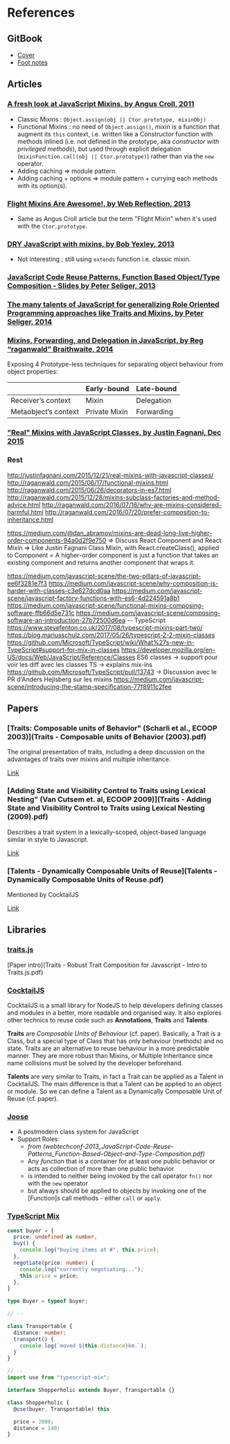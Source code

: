 # References

## GitBook

- [Cover](https://toolchain.gitbook.com/ebook.html#cover)
- [Foot notes](https://github.com/GitbookIO/gitbook/blob/master/docs/syntax/markdown.md#footnotes)

## Articles

### [A fresh look at JavaScript Mixins, by Angus Croll, 2011](https://javascriptweblog.wordpress.com/2011/05/31/a-fresh-look-at-javascript-mixins/)

- Classic Mixins : `Object.assign(obj || Ctor.prototype, mixinObj)`
- Functional Mixins : no need of `Object.assign()`, mixin is a function that augment its `this` context, i.e. written like a Constructor function with methods inlined (i.e. not defined in the prototype, aka _constructor with privileged methods_), but used through explicit delegation (`mixinFunction.call(obj || Ctor.prototype)`) rather than via the `new` operator.
- Adding caching => module pattern.
- Adding caching + options => module pattern + currying each methods with its option(s).

### [Flight Mixins Are Awesome!, by Web Reflection, 2013](http://webreflection.blogspot.fr/2013/04/flight-mixins-are-awesome.html)

- Same as Angus Croll article but the term "Flight Mixin" when it's used with the `Ctor.prototype`.

### [DRY JavaScript with mixins, by Bob Yexley, 2013](http://bob.yexley.net/dry-javascript-with-mixins/)

- Not interesting ; still using `extends` function i.e. classic mixin.

### [JavaScript Code Reuse Patterns, Function Based Object/Type Composition - Slides by Peter Seliger, 2013](webtechconf-2013_JavaScript-Code-Reuse-Patterns_Function-Based-Object-and-Type-Composition.pdf)

### [The many talents of JavaScript for generalizing Role Oriented Programming approaches like Traits and Mixins, by Peter Seliger, 2014](http://peterseliger.blogspot.fr/2014/04/the-many-talents-of-javascript.html#the-many-talents-of-javascript-for-generalizing-role-oriented-programming-approaches-like-traits-and-mixins)

### [Mixins, Forwarding, and Delegation in JavaScript, by Reg “raganwald” Braithwaite, 2014](http://raganwald.com/2014/04/10/mixins-forwarding-delegation.html)

Exposing 4 Prototype-less techniques for separating object behaviour from object properties:

|                      | Early-bound   | Late-bound |
| -------------------- | ------------- | ---------- |
| Receiver’s context   | Mixin         | Delegation |
| Metaobject’s context | Private Mixin | Forwarding |

### ["Real" Mixins with JavaScript Classes, by Justin Fagnani, Dec 2015](http://justinfagnani.com/2015/12/21/real-mixins-with-javascript-classes/)

### Rest

http://justinfagnani.com/2015/12/21/real-mixins-with-javascript-classes/
http://raganwald.com/2015/06/17/functional-mixins.html
http://raganwald.com/2015/06/26/decorators-in-es7.html
http://raganwald.com/2015/12/28/mixins-subclass-factories-and-method-advice.html
http://raganwald.com/2016/07/16/why-are-mixins-considered-harmful.html
http://raganwald.com/2016/07/20/prefer-composition-to-inheritance.html

https://medium.com/@dan_abramov/mixins-are-dead-long-live-higher-order-components-94a0d2f9e750
=> Discuss React Component and React Mixin
=> Like Justin Fagnani Class Mixin, with React.createClass(), applied to Component = A higher-order component is just a function that takes an existing component and returns another component that wraps it.

https://medium.com/javascript-scene/the-two-pillars-of-javascript-ee6f3281e7f3
https://medium.com/javascript-scene/why-composition-is-harder-with-classes-c3e627dcd0aa
https://medium.com/javascript-scene/javascript-factory-functions-with-es6-4d224591a8b1
https://medium.com/javascript-scene/functional-mixins-composing-software-ffb66d5e731c
https://medium.com/javascript-scene/composing-software-an-introduction-27b72500d6ea
-- TypeScript
https://www.stevefenton.co.uk/2017/08/typescript-mixins-part-two/
https://blog.mariusschulz.com/2017/05/26/typescript-2-2-mixin-classes
https://github.com/Microsoft/TypeScript/wiki/What%27s-new-in-TypeScript#support-for-mix-in-classes
https://developer.mozilla.org/en-US/docs/Web/JavaScript/Reference/Classes
ES6 classes
→ support pour voir les diff avec les classes TS
→ explains mix-ins
https://github.com/Microsoft/TypeScript/pull/13743
→ Discussion avec le PR d'Anders Hejlsberg sur les mixins
https://medium.com/javascript-scene/introducing-the-stamp-specification-77f8911c2fee


## Papers

### [Traits: Composable units of Behavior" (Scharli et al., ECOOP 2003)](Traits - Composable units of Behavior (2003).pdf)

The original presentation of traits, including a deep discussion on the advantages of traits over mixins and multiple inheritance.

[Link](http://scg.unibe.ch/archive/papers/Scha03aTraits.pdf)

### [Adding State and Visibility Control to Traits using Lexical Nesting" (Van Cutsem et. al, ECOOP 2009)](Traits - Adding State and Visibility Control to Traits using Lexical Nesting (2009).pdf)

Describes a trait system in a lexically-scoped, object-based language similar in style to Javascript.

[Link](https://soft.vub.ac.be/Publications/2009/vub-prog-tr-09-04.pdf)

### [Talents - Dynamically Composable Units of Reuse](Talents - Dynamically Composable Units of Reuse.pdf)

Mentioned by CocktailJS

[Link](http://scg.unibe.ch/archive/papers/Ress11a-Talents.pdf)

## Libraries

### [traits.js](https://github.com/traitsjs/traits.js)

[Paper intro](Traits - Robust Trait Composition for Javascript - Intro to Traits.js.pdf)

### [CocktailJS](http://cocktailjs.github.io/)

CocktailJS is a small library for NodeJS to help developers defining classes and modules in a better, more readable and organised way. It also explores other technics to reuse code such as **Annotations**, **Traits** and **Talents**.

**Traits** are _Composable Units of Behaviour_ (cf. paper). Basically, a Trait is a Class, but a special type of Class that has only behaviour (methods) and no state. Traits are an alternative to reuse behaviour in a more predictable manner. They are more robust than Mixins, or Multiple Inheritance since name collisions must be solved by the developer beforehand.

**Talents** are very similar to Traits, in fact a Trait can be applied as a Talent in CocktailJS. The main difference is that a Talent can be applied to an object or module. So we can define a Talent as a Dynamically Composable Unit of Reuse (cf. paper).

### [Joose](https://github.com/Joose/Joose)

- A postmodern class system for JavaScript
- Support Roles:
  - _from (webtechconf-2013_JavaScript-Code-Reuse-Patterns_Function-Based-Object-and-Type-Composition.pdf)_
  - Any _function_ that is a container for at least one public behavior or acts as collection of more than one public behavior
  - is intended to neither being invoked by the call operator `fn()` nor with the `new` operator
  - but always should be applied to objects by invoking one of the [Function]s call methods - either `call` or `apply`.

### [TypeScript Mix](https://github.com/michaelolof/typescript-mix)

```ts
const buyer = {
  price: undefined as number,
  buy() {
    console.log("buying items at #", this.price);
  },
  negotiate(price: number) {
    console.log("currently negotiating...");
    this.price = price;
  },
}

type Buyer = typeof buyer;

// --

class Transportable {
  distance: number;
  transport() {
    console.log(`moved ${this.distance}km.`);
  }
}

// --
import use from "typescript-mix";

interface Shopperholic extends Buyer, Transportable {}

class Shopperholic {
  @use(buyer, Transportable) this

  price = 2000;
  distance = 140;
}
```